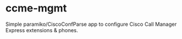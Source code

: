 # ccme-mgmt
Simple paramiko/CiscoConfParse app to configure Cisco Call Manager Express extensions &amp; phones.
